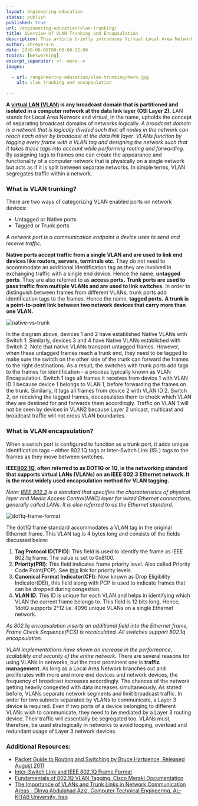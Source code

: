 ```yaml
---
layout: engineering-education
status: publish
published: true
url: /engineering-education/vlan-trunking/
title: Overview of VLAN Trunking and Encapsulation
description: This article briefly introduces Virtual Local Area Networks(VLANs) and their requirements. It discusses VLAN trunking and VLAN encapsulation using IEEE 802.1Q standard.
author: shreya-a-n
date: 2020-08-06T00:00:00-12:00
topics: [Networking]
excerpt_separator: <!--more-->
images:

  - url: /engineering-education/vlan-trunking/hero.jpg
    alt: vlan trunking and encapsulation

---
```

**A [virtual LAN (VLAN)](https://en.wikipedia.org/wiki/Virtual_LAN) is any broadcast domain that is partitioned and isolated in a computer network at the data link layer (OSI Layer 2).** LAN stands for Local Area Network and virtual, in the name, upholds the concept of separating broadcast domains of networks logically. *A broadcast domain is a network that is logically divided such that all nodes in the network can reach each other by broadcast at the data link layer*. *VLANs function by tagging every frame with a VLAN tag and designing the network such that it takes these tags into account while performing routing and forwarding.* By assigning tags to frames one can create the appearance and functionality of a computer network that is physically on a single network but acts as if it is split between separate networks. In simple terms, VLAN segregates traffic within a network.
<!--more-->

### What is VLAN trunking?
There are two ways of categorizing VLAN enabled ports on network devices:
- Untagged or Native ports
- Tagged or Trunk ports

 *A network port is a communication endpoint a device uses to send and receive traffic.*

**Native ports accept traffic from a single VLAN and are used to link end devices like routers, servers, terminals etc.** They do not need to accommodate an additional identification tag as they are involved in exchanging traffic with a single end device. Hence the name, **untagged ports**. They are also referred to as **access ports.**
**Trunk ports are used to pass traffic from multiple VLANs and are used to link switches.** In order to distinguish between frames from different VLANs, trunk ports add identification tags to the frames.
Hence the name, **tagged ports.**
**A trunk is a point-to-point link between two network devices that carry more than one VLAN.**

![native-vs-trunk](/engineering-education/vlan-trunking/native-vs-trunk.jpg)

In the diagram above, devices 1 and 2 have established Native VLANs with Switch 1. Similarly, devices 3 and 4 have Native VLANs established with Switch 2. Note that native VLANs transport untagged frames. However, when these untagged frames reach a trunk end, they need to be tagged to make sure the switch on the other side of the trunk can forward the frames to the right destinations. As a result, the switches with trunk ports add tags to the frames for identification - a process typically known as VLAN Encapsulation. Switch 1 tags all frames it receives from device 1 with VLAN ID 1 because device 1 belongs to VLAN 1, before forwarding the frames on the trunk. Similarly, it tags all frames from device 2 with VLAN ID 2. Switch 2, on receiving the tagged frames, decapsulates them to check which VLAN they are destined for and forwards them accordingly. Traffic on VLAN 1 will not be seen by devices in VLAN2 because Layer 2 unicast, multicast and broadcast traffic will not cross VLAN boundaries.

### What is VLAN encapsulation?
When a switch port is configured to function as a trunk port, it adds unique identification tags – either 802.1Q tags or Inter-Switch Link (ISL) tags to the frames as they move between switches.

**IEEE[802.1Q](https://en.wikipedia.org/wiki/IEEE_802.1Q), often referred to as DOT1Q or 1Q, is the networking standard that supports virtual LANs (VLANs) on an IEEE 802.3 Ethernet network. It is the most widely used encapsulation method for VLAN tagging.**

*Note: [IEEE 802.3](https://en.wikipedia.org/wiki/IEEE_802.3) is a standard that specifies the characteristics of physical layer and Media Access Control(MAC) layer for wired Ethernet connections, generally called LANs. It is also referred to as the Ethernet standard.*

![dot1q-frame-format](/engineering-education/vlan-trunking/dot1q.jpg)

The dot1Q frame standard accommodates a VLAN tag in the original Ethernet frame. This VLAN tag is 4 bytes long and consists of the fields discussed below:
1. **Tag Protocol ID(TPID)**: This field is used to identify the frame as IEEE 802.1q frame.  The value is set to 0x8100.
2. **Priority(PRI)**: This field indicates frame priority level. Also called Priority Code Point(PCP). See [this](https://en.wikipedia.org/wiki/IEEE_P802.1p#Priority_levels) link for priority levels.
3. **Canonical Format Indicator(CFI)**: Now known as Drop Eligibility Indicator(DEI), this field along with PCP is used to indicate frames that can be dropped during congestion.
4. **VLAN ID**: This ID is unique for each VLAN and helps in identifying which VLAN the current frame belongs to. This field is 12 bits long. Hence, 1dotQ supports 2^12 i.e. 4096 unique VLANs on a single Ethernet network.

*As 802.1q encapsulation inserts an additional field into the Ethernet frame, Frame Check Sequence(FCS) is recalculated.*
*All switches support 802.1q encapsulation.*

*VLAN implementations have shown an increase in the performance, scalability and security of the entire network.* There are several reasons for using VLANs in networks, but the most prominent one is **traffic management**. As long as a Local Area Network branches out and proliferates with more and more end devices and network devices, the frequency of broadcast increases accordingly. The chances of the network getting heavily congested with data increases simultaneously.
As stated before, VLANs separate network segments and limit broadcast traffic. In order for two subnets separated by VLANs to communicate, a Layer 3 device is required. Even if two ports of a device belonging to different VLANs wish to communicate, they need to be mediated by a Layer 3 routing device. Their traffic will essentially be segregated too. VLANs must, therefore, be used strategically in networks to avoid looping, overload and redundant usage of Layer 3 network devices.

### Additional Resources:
- [Packet Guide to Routing and Switching by Bruce Hartpence, Released August 2011](https://www.oreilly.com/library/view/packet-guide-to/9781449311315/ch04.html)
- [Inter-Switch Link and IEEE 802.1Q Frame Format](https://www.cisco.com/c/en/us/support/docs/lan-switching/8021q/17056-741-4.html)
- [Fundamentals of 802.1Q VLAN Tagging, Cisco Meraki Documentation](https://documentation.meraki.com/zGeneral_Administration/Tools_and_Troubleshooting/Fundamentals_of_802.1Q_VLAN_Tagging)
- [The Importance of VLANs and Trunk Links in Network Communication Areas - Dlnya Abdulahad Aziz, Computer Technical Engineering, AL-KITAB University, Iraq](https://www.ijser.org/researchpaper/The-Importance-of-VLANs-and-Trunk-Links-in-Network-Communication-Areas.pdf)
